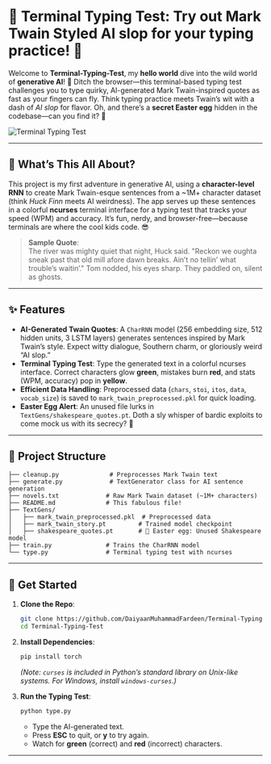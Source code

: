 # 🌟 Terminal Typing Test: Try out Mark Twain Styled AI slop for your typing practice! 🌟

Welcome to **Terminal-Typing-Test**, my **hello world** dive into the wild world of **generative AI**! 🚀 Ditch the browser—this terminal-based typing test challenges you to type quirky, AI-generated Mark Twain-inspired quotes as fast as your fingers can fly. Think typing practice meets Twain’s wit with a dash of *AI slop* for flavor. Oh, and there’s a **secret Easter egg** hidden in the codebase—can you find it? 👀

![Terminal Typing Test](https://img.shields.io/badge/Terminal-Typing%20Test-blueviolet?style=flat-square&logo=github)  

---

## 🎩 What’s This All About?

This project is my first adventure in generative AI, using a **character-level RNN** to create Mark Twain-esque sentences from a ~1M+ character dataset (think *Huck Finn* meets AI weirdness). The app serves up these sentences in a colorful **ncurses** terminal interface for a typing test that tracks your speed (WPM) and accuracy. It’s fun, nerdy, and browser-free—because terminals are where the cool kids code. 😎

> **Sample Quote**:  
> The river was mighty quiet that night, Huck said. "Reckon we oughta sneak past that old mill afore dawn breaks. Ain’t no tellin’ what trouble’s waitin’." Tom nodded, his eyes sharp. They paddled on, silent as ghosts.

---

## ✨ Features

- **AI-Generated Twain Quotes**: A `CharRNN` model (256 embedding size, 512 hidden units, 3 LSTM layers) generates sentences inspired by Mark Twain’s style. Expect witty dialogue, Southern charm, or gloriously weird “AI slop.”
- **Terminal Typing Test**: Type the generated text in a colorful ncurses interface. Correct characters glow **green**, mistakes burn **red**, and stats (WPM, accuracy) pop in **yellow**.
- **Efficient Data Handling**: Preprocessed data (`chars`, `stoi`, `itos`, `data`, `vocab_size`) is saved to `mark_twain_preprocessed.pkl` for quick loading.
- **Easter Egg Alert**: An unused file lurks in `TextGens/shakespeare_quotes.pt`. Doth a sly whisper of bardic exploits to come mock us with its secrecy? 🤔

---

## 📂 Project Structure

```
├── cleanup.py              # Preprocesses Mark Twain text
├── generate.py             # TextGenerator class for AI sentence generation
├── novels.txt             # Raw Mark Twain dataset (~1M+ characters)
├── README.md              # This fabulous file!
├── TextGens/
│   ├── mark_twain_preprocessed.pkl  # Preprocessed data
│   ├── mark_twain_story.pt         # Trained model checkpoint
│   ├── shakespeare_quotes.pt       # 🐣 Easter egg: Unused Shakespeare model
├── train.py               # Trains the CharRNN model
└── type.py                # Terminal typing test with ncurses
```

---

## 🚀 Get Started

1. **Clone the Repo**:
   ```bash
   git clone https://github.com/DaiyaanMuhammadFardeen/Terminal-Typing-Test.git
   cd Terminal-Typing-Test
   ```

2. **Install Dependencies**:
   ```bash
   pip install torch
   ```
   *(Note: `curses` is included in Python’s standard library on Unix-like systems. For Windows, install `windows-curses`.)*

3. **Run the Typing Test**:
   ```bash
   python type.py
   ```

   - Type the AI-generated text.
   - Press **ESC** to quit, or **y** to try again.
   - Watch for **green** (correct) and **red** (incorrect) characters.

---
